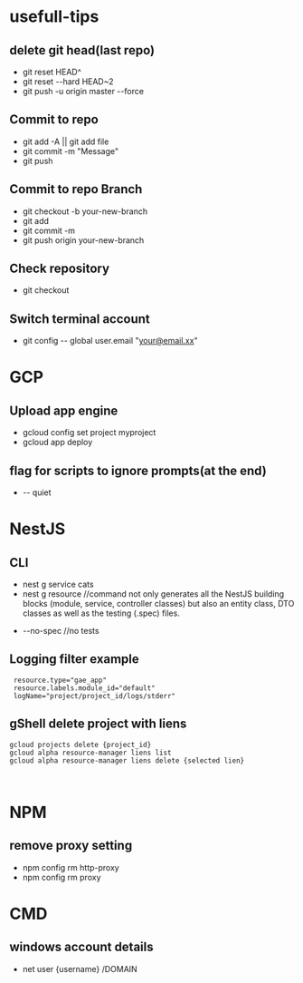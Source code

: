 # usefull-tips


## delete git head(last repo)

- git reset HEAD^
- git reset --hard HEAD~2
- git push -u origin master --force
 
## Commit to repo
- git add -A || git add file
- git commit -m "Message"
- git push

## Commit to repo Branch
- git checkout -b your-new-branch
- git add <files>
- git commit -m <message>
- git push origin your-new-branch

## Check repository

- git checkout 

## Switch terminal account
- git config -- global user.email "your@email.xx"

# GCP
## Upload app engine
- gcloud config set project myproject
- gcloud app deploy

## flag for scripts to ignore prompts(at the end) 
- -- quiet
 
# NestJS
 ## CLI
 - nest g service cats
 - nest g resource //command not only generates all the NestJS building blocks (module, service, controller classes) but also an entity class, DTO classes as well as the testing (.spec) files.
 * --no-spec //no tests


## Logging filter example
```
 resource.type="gae_app"
 resource.labels.module_id="default"
 logName="project/project_id/logs/stderr" 
```
## gShell delete project with liens
```
gcloud projects delete {project_id} 
gcloud alpha resource-manager liens list
gcloud alpha resource-manager liens delete {selected lien} 



```


# NPM
## remove proxy setting
- npm config rm http-proxy
- npm config rm proxy

# CMD
## windows account details
- net user {username} /DOMAIN

